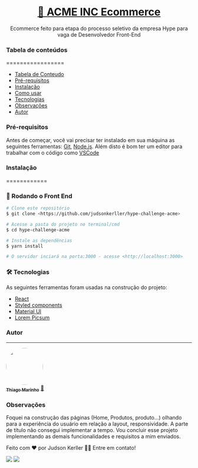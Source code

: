 <h1 align="center">
    <a href="https://pt-br.reactjs.org/">🚀 ACME INC Ecommerce</a>
</h1>
<p align="center">Ecommerce feito para etapa do processo seletivo da empresa Hype para vaga de Desenvolvedor Front-End</p>

### Tabela de conteúdos
=================
<!--ts-->
   * [Tabela de Conteudo](#tabela-de-conteudo)
   * [Pré-requisitos](#pre-requisitos)
   * [Instalação](#instalacao)
   * [Como usar](#como-usar)
   * [Tecnologias](#tecnologias)
   * [Observações](#observações)
   * [Autor](#autor)
<!--te-->

### Pré-requisitos

Antes de começar, você vai precisar ter instalado em sua máquina as seguintes ferramentas:
[Git](https://git-scm.com), [Node.js](https://nodejs.org/en/). 
Além disto é bom ter um editor para trabalhar com o código como [VSCode](https://code.visualstudio.com/)

### Instalação
============
### 🎲 Rodando o Front End

```bash
# Clone este repositório
$ git clone <https://github.com/judsonkerller/hype-challenge-acme>

# Acesse a pasta do projeto no terminal/cmd
$ cd hype-challenge-acme

# Instale as dependências
$ yarn install

# O servidor inciará na porta:3000 - acesse <http://localhost:3000>
```
### 🛠 Tecnologias

As seguintes ferramentas foram usadas na construção do projeto:

- [React](https://pt-br.reactjs.org/)
- [Styled components](https://styled-components.com/)
- [Material UI](https://mui.com/pt/)
- [Lorem Picsum](https://picsum.photos/)

### Autor
---

<a href="https://blog.rocketseat.com.br/author/thiago/">
 <img style="border-radius: 50%;" src="https://avatars3.githubusercontent.com/u/380327?s=460&u=61b426b901b8fe02e12019b1fdb67bf0072d4f00&v=4" width="100px;" alt=""/>
 <br />
 <sub><b>Thiago Marinho</b></sub></a> <a href="https://blog.rocketseat.com.br/author/thiago//" title="Rocketseat">🚀</a>

 ### Observações

 Foquei na construção das páginas (Home, Produtos, produto...) olhando para a experiência do usuário em relação a layout, responsividade. A parte de título não consegui implementar a tempo. Vou concluir esse projeto implementando as demais funcionalidades e requisitos a mim enviados.


Feito com ❤️ por Judson Kerller 👋🏽 Entre em contato!

<a href="https://www.linkedin.com/in/judsonkerller" target="_blank"><img src="https://img.shields.io/badge/-LinkedIn-%230077B5?style=for-the-badge&logo=linkedin&logoColor=white" target="_blank"></a>
<a href="https://t.me/judsonkerller" target="_blank"><img src="https://img.shields.io/badge/Telegram-2CA5E0?style=for-the-badge&logo=telegram&logoColor=white" target="_blank"></a>